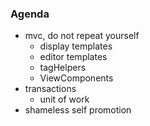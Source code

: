 ### Agenda

- mvc, do not repeat yourself
  - display templates
  - editor templates
  - tagHelpers
  - ViewComponents
- transactions
  - unit of work
- shameless self promotion
